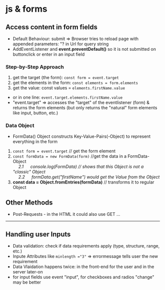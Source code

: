 # js & forms

## Access content in form fields
* Default Behaviour: submit => Browser tries to reload page with appended parameters: "? in Url for query string
* AddEventListener and **event.preventDefault()** so it is not submitted on buttonclick or enter in an input field 

### Step-by-Step Approach
1. get the target (the form): `const form = event.target`
2. get the elements in the form: `const elements = form.elements`
3. get the value: const values = `elements.firstName.value`
* or in one line: `event.target.elements.firstName.value`
* "event.target" => accesses the "target" of the eventlistener (form) & returns the form elements (but only returns the "natural" form elements like input, button, etc.)

### Data Object
* FormData() Object constructs Key-Value-Pairs(-Object) to represent everything in the form
1. `const form = event.target` // get the form element
2. `const formData = new FormData(form)` //get the data in a FormData-Object
<br>&emsp; *2.1 &emsp; console.log(FormData) // shows that this Object is not a "classic" Object*
<br>&emsp; *2.2 &emsp; formData.get("firstName") would get the Value from the Object*
3. **const data = Object.fromEntries(formData)** // transforms it to regular Object

## Other Methods
* Post-Requests - in the HTML it could also use GET ...

-------------------------------

## Handling user Inputs
* Data validation: check if data requirements apply (type, structure, range, etc.)
* Inpute Attributes like `minlength ="3"` => errormessage tells user the new requirement
* Data Vlaidation happens twice: in the front-end for the user and in the server later-on
* for input fields use event "input", for checkboxes and radios "change" may be better
